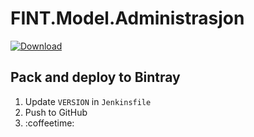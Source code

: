 # FINT.Model.Administrasjon

[ ![Download](https://api.bintray.com/packages/fint/nuget/FINT.Model.Administrasjon/images/download.svg) ](https://bintray.com/fint/nuget/FINT.Model.Administrasjon/_latestVersion)

## Pack and deploy to Bintray

1. Update `VERSION` in `Jenkinsfile`
2. Push to GitHub
3. :coffeetime:
